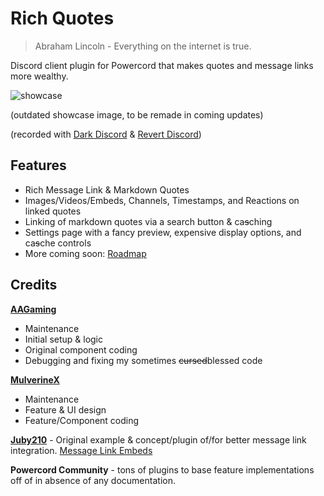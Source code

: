 # Rich Quotes

> Abraham Lincoln - Everything on the internet is true.

Discord client plugin for Powercord that makes quotes and message links more wealthy.


![showcase](https://i.imgur.com/XuonFAH.gif)

(outdated showcase image, to be remade in coming updates)

(recorded with [Dark Discord](https://github.com/Snapperito/Dark-Discord/) & [Revert Discord](https://github.com/fluffingtons/revert-discord))


## Features
 - Rich Message Link & Markdown Quotes
 - Images/Videos/Embeds, Channels, Timestamps, and Reactions on linked quotes
 - Linking of markdown quotes via a search button & ca~~s~~ching
 - Settings page with a fancy preview, expensive display options, and ca~~s~~che controls
 - More coming soon: [Roadmap](https://github.com/ADoesGit/rich-quotes/projects/1)

## Credits
**[AAGaming](https://github.com/ADoesGit/)**
 - Maintenance
 - Initial setup & logic
 - Original component coding
 - Debugging and fixing my sometimes ~~cursed~~blessed code

**[MulverineX](https://github.com/MulverineX)**
 - Maintenance
 - Feature & UI design
 - Feature/Component coding

**[Juby210](https://github.com/Juby210)** - Original example & concept/plugin of/for better message link integration. [Message Link Embeds](https://github.com/Juby210/message-link-embed)

**Powercord Community** - tons of plugins to base feature implementations off of in absence of any documentation.
